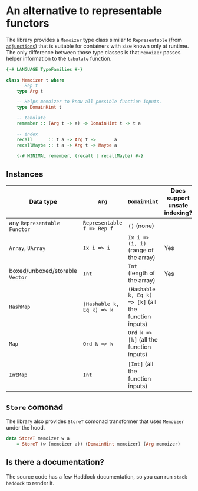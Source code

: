 # An alternative to representable functors

The library provides a `Memoizer` type class similar to `Representable`
(from [`adjunctions`](https://hackage.haskell.org/package/adjunctions))
that is suitable for containers with size known only at runtime. The only difference between
those type classes is that `Memoizer` passes helper information to the `tabulate` function.

```haskell
{-# LANGUAGE TypeFamilies #-}

class Memoizer t where
    -- Rep t
    type Arg t

    -- Helps memoizer to know all possible function inputs.
    type DomainHint t

    -- tabulate
    remember :: (Arg t -> a) -> DomainHint t -> t a

    -- index
    recall      :: t a -> Arg t ->       a
    recallMaybe :: t a -> Arg t -> Maybe a

    {-# MINIMAL remember, (recall | recallMaybe) #-}
```

## Instances

| Data type                       | `Arg`                      | `DomainHint`                                          | Does support unsafe indexing? |
| ------------------------------- | -------------------------- | ----------------------------------------------------- | ----------------------------- |
| any `Representable` `Functor`   | `Representable f => Rep f` | `()` (none)                                           |                               |
| `Array`, `UArray`               | `Ix i => i`                | `Ix i => (i, i)` (range of the array)                 | Yes                           |
| boxed/unboxed/storable `Vector` | `Int`                      | `Int` (length of the array)                           | Yes                           |
| `HashMap`                       | `(Hashable k, Eq k) => k`  | `(Hashable k, Eq k) => [k]` (all the function inputs) |                               |
| `Map`                           | `Ord k => k`               | `Ord k => [k]` (all the function inputs)              |                               |
| `IntMap`                        | `Int`                      | `[Int]` (all the function inputs)                     |                               |

## `Store` comonad

The library also provides `StoreT` comonad transformer that uses `Memoizer` under the hood.

```haskell
data StoreT memoizer w a
    = StoreT (w (memoizer a)) (DomainHint memoizer) (Arg memoizer)
```

## Is there a documentation?

The source code has a few Haddock documentation, so you can run `stack haddock` to render it.
